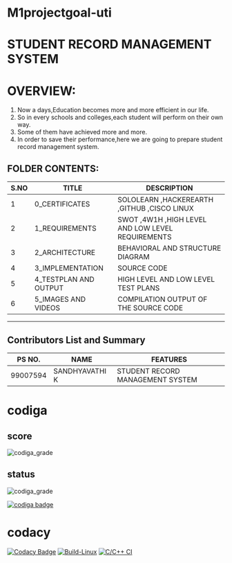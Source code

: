# M1projectgoal-uti
# STUDENT RECORD MANAGEMENT SYSTEM
# OVERVIEW:
1. Now a days,Education becomes more and more efficient in our life.
2. So in every schools and colleges,each student will perform on their own way.
3. Some of them have achieved more and more.
4. In order to save their performance,here we are going to prepare student record management system.



## FOLDER CONTENTS:
| S.NO |TITLE|DESCRIPTION
|--|--|--|
|  1|0_CERTIFICATES  |SOLOLEARN ,HACKEREARTH ,GITHUB ,CISCO LINUX|
|2|1_REQUIREMENTS|SWOT ,4W1H ,HIGH LEVEL AND LOW LEVEL REQUIREMENTS|
|3|2_ARCHITECTURE|BEHAVIORAL AND STRUCTURE DIAGRAM|
|4|3_IMPLEMENTATION| SOURCE CODE|
|5|4_TESTPLAN AND OUTPUT|HIGH LEVEL AND LOW LEVEL TEST PLANS|
|6|5_IMAGES AND VIDEOS|COMPILATION OUTPUT OF THE SOURCE CODE|
_____________________
## Contributors List and Summary

PS NO. |  NAME  |    FEATURES    |
-------|---------|----------------|
99007594 |SANDHYAVATHI K | STUDENT RECORD MANAGEMENT SYSTEM|

 # codiga 
 
 ## score
 
![codiga_grade](https://api.codiga.io/project/31280/score/svg)

## status
![codiga_grade](https://api.codiga.io/project/31280/status/svg)

<a href="https://app.codiga.io/public/user/github/Sandhyavathi08">
   <img src="https://api.codiga.io/public/badge/user/github/Sandhyavathi08?style=light" alt="codiga badge" />
</a>



# codacy 

[![Codacy Badge](https://app.codacy.com/project/badge/Grade/0e43b3b54d0347f7b598b48fc4fe37f1)](https://www.codacy.com/gh/Sandhyavathi08/M1_Studentrecord_Utility/dashboard?utm_source=github.com&amp;utm_medium=referral&amp;utm_content=Sandhyavathi08/M1_Studentrecord_Utility&amp;utm_campaign=Badge_Grade)
[![Build-Linux](https://github.com/Sandhyavathi08/M1_Studentrecord_Utility/actions/workflows/Build-Linux.yml/badge.svg)](https://github.com/Sandhyavathi08/M1_Studentrecord_Utility/actions/workflows/Build-Linux.yml)
[![C/C++ CI](https://github.com/Sandhyavathi08/M1_Studentrecord_Utility/actions/workflows/c-cpp.yml/badge.svg)](https://github.com/Sandhyavathi08/M1_Studentrecord_Utility/actions/workflows/c-cpp.yml)

